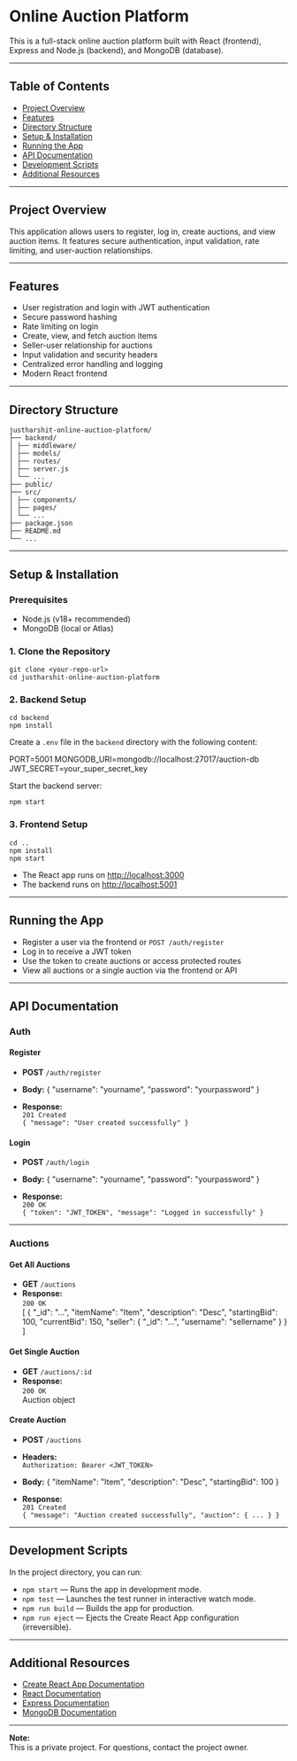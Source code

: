 # Online Auction Platform

This is a full-stack online auction platform built with React (frontend), Express and Node.js (backend), and MongoDB (database).

---

## Table of Contents

- [Project Overview](#project-overview)
- [Features](#features)
- [Directory Structure](#directory-structure)
- [Setup & Installation](#setup--installation)
- [Running the App](#running-the-app)
- [API Documentation](#api-documentation)
- [Development Scripts](#development-scripts)
- [Additional Resources](#additional-resources)

---

## Project Overview

This application allows users to register, log in, create auctions, and view auction items. It features secure authentication, input validation, rate limiting, and user-auction relationships.

---

## Features

- User registration and login with JWT authentication
- Secure password hashing
- Rate limiting on login
- Create, view, and fetch auction items
- Seller-user relationship for auctions
- Input validation and security headers
- Centralized error handling and logging
- Modern React frontend

---

## Directory Structure
```
justharshit-online-auction-platform/
├── backend/
│ ├── middleware/
│ ├── models/
│ ├── routes/
│ ├── server.js
│ └── ...
├── public/
├── src/
│ ├── components/
│ ├── pages/
│ └── ...
├── package.json
├── README.md
└── ...
```

---

## Setup & Installation

### Prerequisites

- Node.js (v18+ recommended)
- MongoDB (local or Atlas)

### 1. Clone the Repository

`git clone <your-repo-url>`  
`cd justharshit-online-auction-platform`


### 2. Backend Setup

`cd backend`  
`npm install`


Create a `.env` file in the `backend` directory with the following content:

PORT=5001
MONGODB_URI=mongodb://localhost:27017/auction-db
JWT_SECRET=your_super_secret_key


Start the backend server:

`npm start`

### 3. Frontend Setup

`cd ..`  
`npm install`  
`npm start`

- The React app runs on [http://localhost:3000](http://localhost:3000)
- The backend runs on [http://localhost:5001](http://localhost:5001)

---

## Running the App

- Register a user via the frontend or `POST /auth/register`
- Log in to receive a JWT token
- Use the token to create auctions or access protected routes
- View all auctions or a single auction via the frontend or API

---

## API Documentation

### Auth

#### Register

- **POST** `/auth/register`
- **Body:**
{
"username": "yourname",
"password": "yourpassword"
}


- **Response:**  
`201 Created`  
`{ "message": "User created successfully" }`

#### Login

- **POST** `/auth/login`
- **Body:**
{
"username": "yourname",
"password": "yourpassword"
}


- **Response:**  
`200 OK`  
`{ "token": "JWT_TOKEN", "message": "Logged in successfully" }`

---

### Auctions

#### Get All Auctions

- **GET** `/auctions`
- **Response:**  
`200 OK`  
[
{
"_id": "...",
"itemName": "Item",
"description": "Desc",
"startingBid": 100,
"currentBid": 150,
"seller": { "_id": "...", "username": "sellername" }
}
]

#### Get Single Auction

- **GET** `/auctions/:id`
- **Response:**  
`200 OK`  
Auction object

#### Create Auction

- **POST** `/auctions`
- **Headers:**  
`Authorization: Bearer <JWT_TOKEN>`
- **Body:**
{
"itemName": "Item",
"description": "Desc",
"startingBid": 100
}

- **Response:**  
`201 Created`  
`{ "message": "Auction created successfully", "auction": { ... } }`

---

## Development Scripts

In the project directory, you can run:

- `npm start` — Runs the app in development mode.
- `npm test` — Launches the test runner in interactive watch mode.
- `npm run build` — Builds the app for production.
- `npm run eject` — Ejects the Create React App configuration (irreversible).

---

## Additional Resources

- [Create React App Documentation](https://facebook.github.io/create-react-app/docs/getting-started)
- [React Documentation](https://reactjs.org/)
- [Express Documentation](https://expressjs.com/)
- [MongoDB Documentation](https://docs.mongodb.com/)

---

**Note:**  
This is a private project. For questions, contact the project owner.
